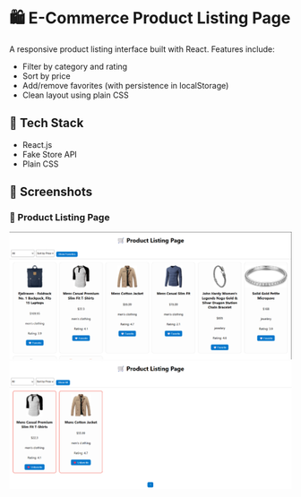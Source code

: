 # 🛍️ E-Commerce Product Listing Page

A responsive product listing interface built with React. Features include:

- Filter by category and rating
- Sort by price
- Add/remove favorites (with persistence in localStorage)
- Clean layout using plain CSS

## 🔧 Tech Stack
- React.js
- Fake Store API
- Plain CSS

## 📸 Screenshots

### 🛒 Product Listing Page
![Product Listing](./screenshots/product-listing.png)
![Product Listing2](./screenshots/product-listing2.png)
